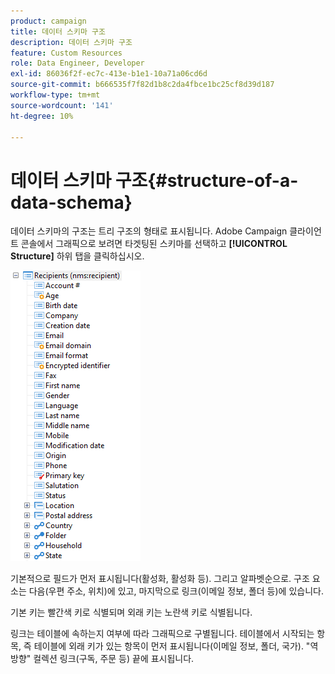 ```yaml
---
product: campaign
title: 데이터 스키마 구조
description: 데이터 스키마 구조
feature: Custom Resources
role: Data Engineer, Developer
exl-id: 86036f2f-ec7c-413e-b1e1-10a71a06cd6d
source-git-commit: b666535f7f82d1b8c2da4fbce1bc25cf8d39d187
workflow-type: tm+mt
source-wordcount: '141'
ht-degree: 10%

---
```


# 데이터 스키마 구조{#structure-of-a-data-schema}

데이터 스키마의 구조는 트리 구조의 형태로 표시됩니다. Adobe Campaign 클라이언트 콘솔에서 그래픽으로 보려면 타겟팅된 스키마를 선택하고 **[!UICONTROL Structure]** 하위 탭을 클릭하십시오.

![](assets/d_ncs_integration_schema_arbo.png)

기본적으로 필드가 먼저 표시됩니다(활성화, 활성화 등). 그리고 알파벳순으로. 구조 요소는 다음(우편 주소, 위치)에 있고, 마지막으로 링크(이메일 정보, 폴더 등)에 있습니다.

기본 키는 빨간색 키로 식별되며 외래 키는 노란색 키로 식별됩니다.

링크는 테이블에 속하는지 여부에 따라 그래픽으로 구별됩니다. 테이블에서 시작되는 항목, 즉 테이블에 외래 키가 있는 항목이 먼저 표시됩니다(이메일 정보, 폴더, 국가). &quot;역방향&quot; 컬렉션 링크(구독, 주문 등) 끝에 표시됩니다.
